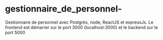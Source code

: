 # gestionnaire_de_personnel-
Gestionnaire de personnel avec Postgrès, node, ReactJS et expressJs.
Le frontend est démarrer sur le port 3000 (localhost:3000) 
et le backend sur le port 5000
